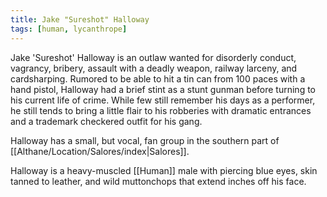 ```yaml
---
title: Jake "Sureshot" Halloway
tags: [human, lycanthrope]
---
```


Jake 'Sureshot' Halloway is an outlaw wanted for disorderly conduct, vagrancy, bribery, assault with a deadly weapon, railway larceny, and cardsharping. Rumored to be able to hit a tin can from 100 paces with a hand pistol, Halloway had a brief stint as a stunt gunman before turning to his current life of crime. While few still remember his days as a performer, he still tends to bring a little flair to his robberies with dramatic entrances and a trademark checkered outfit for his gang.

Halloway has a small, but vocal, fan group in the southern part of [[Althane/Location/Salores/index|Salores]].

Halloway is a heavy-muscled [[Human]] male with piercing blue eyes, skin tanned to leather, and wild muttonchops that extend inches off his face.
